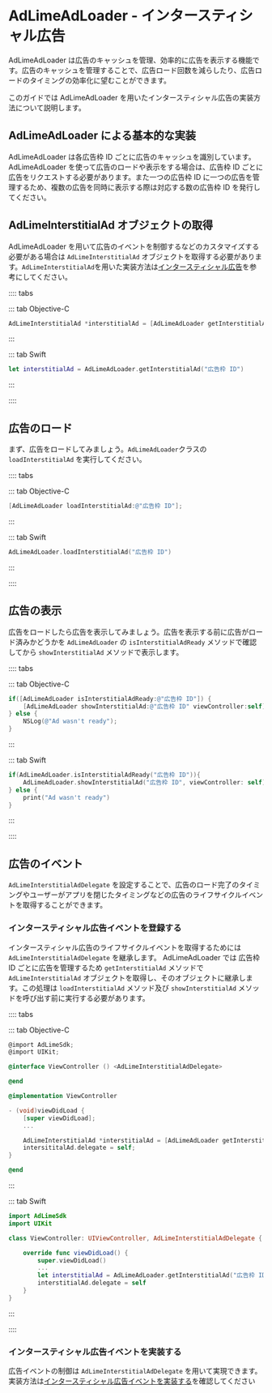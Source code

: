# AdLimeAdLoader - インタースティシャル広告  

AdLimeAdLoader は広告のキャッシュを管理、効率的に広告を表示する機能です。広告のキャッシュを管理することで、広告ロード回数を減らしたり、広告ロードのタイミングの効率化に望むことができます。

このガイドでは AdLimeAdLoader を用いたインタースティシャル広告の実装方法について説明します。

## AdLimeAdLoader による基本的な実装  

AdLimeAdLoader は各広告枠 ID ごとに広告のキャッシュを識別しています。AdLimeAdLoader を使って広告のロードや表示をする場合は、広告枠 ID ごとに広告をリクエストする必要があります。また一つの広告枠 ID に一つの広告を管理するため、複数の広告を同時に表示する際は対応する数の広告枠 ID を発行してください。

## AdLimeInterstitialAd オブジェクトの取得  

AdLimeAdLoader を用いて広告のイベントを制御するなどのカスタマイズする必要がある場合は `AdLimeInterstitialAd` オブジェクトを取得する必要があります。`AdLimeInterstitialAd`を用いた実装方法は[インタースティシャル広告](./interstitial.md)を参考にしてください。

:::: tabs

::: tab Objective-C

```objectivec
AdLimeInterstitialAd *interstitialAd = [AdLimeAdLoader getInterstitialAd:@"広告枠 ID"];
```

:::

::: tab Swift

```swift
let interstitialAd = AdLimeAdLoader.getInterstitialAd("広告枠 ID")
```

:::

::::

## 広告のロード  

まず、広告をロードしてみましょう。`AdLimeAdLoader`クラスの`loadInterstitialAd` を実行してください。

:::: tabs

::: tab Objective-C

```objectivec
[AdLimeAdLoader loadInterstitialAd:@"広告枠 ID"];
```

:::

::: tab Swift

```swift
AdLimeAdLoader.loadInterstitialAd("広告枠 ID")
```

:::

::::

## 広告の表示  

広告をロードしたら広告を表示してみましょう。広告を表示する前に広告がロード済みかどうかを `AdLimeAdLoader` の `isInterstitialAdReady` メソッドで確認してから `showInterstitialAd` メソッドで表示します。

:::: tabs

::: tab Objective-C

```objectivec
if([AdLimeAdLoader isInterstitialAdReady:@"広告枠 ID"]) {
    [AdLimeAdLoader showInterstitialAd:@"広告枠 ID" viewController:self]
} else {
    NSLog(@"Ad wasn't ready");
}
```

:::

::: tab Swift

```swift
if(AdLimeAdLoader.isInterstitialAdReady("広告枠 ID")){
    AdLimeAdLoader.showInterstitialAd("広告枠 ID", viewController: self)
} else {
    print("Ad wasn't ready")
}
```

:::

::::

## 広告のイベント  

`AdLimeInterstitialAdDelegate` を設定することで、広告のロード完了のタイミングやユーザーがアプリを閉じたタイミングなどの広告のライフサイクルイベントを取得することができます。

### インタースティシャル広告イベントを登録する  

インタースティシャル広告のライフサイクルイベントを取得するためには `AdLimeInterstitialAdDelegate` を継承します。 AdLimeAdLoader では 広告枠 ID ごとに広告を管理するため `getInterstitialAd` メソッドで `AdLimeInterstitialAd` オブジェクトを取得し、そのオブジェクトに継承します。この処理は `loadInterstitialAd` メソッド及び `showInterstitialAd` メソッドを呼び出す前に実行する必要があります。

:::: tabs

::: tab Objective-C

```objectivec
@import AdLimeSdk;
@import UIKit;

@interface ViewController () <AdLimeInterstitialAdDelegate>

@end

@implementation ViewController

- (void)viewDidLoad {
    [super viewDidLoad];
    ...

    AdLimeInterstitialAd *interstitialAd = [AdLimeAdLoader getInterstitialAd:@"広告枠 ID"];
    intersititalAd.delegate = self;
}

@end
```

:::

::: tab Swift

```swift
import AdLimeSdk
import UIKit

class ViewController: UIViewController, AdLimeInterstitialAdDelegate {

    override func viewDidLoad() {
        super.viewDidLoad()
        ...
        let interstitialAd = AdLimeAdLoader.getInterstitialAd("広告枠 ID")
        interstitialAd.delegate = self
    }
}
```

:::

::::


### インタースティシャル広告イベントを実装する
広告イベントの制御は `AdLimeInterstitialAdDelegate` を用いて実現できます。実装方法は[インタースティシャル広告イベントを実装する](./interstitial.md#インタースティシャル広告イベントを実装する)を確認してください
